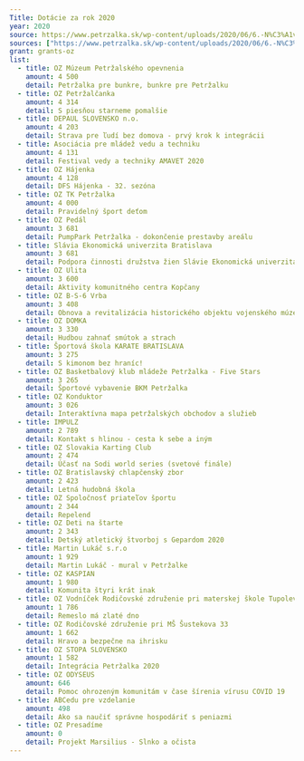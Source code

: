 ```yaml
---
Title: Dotácie za rok 2020
year: 2020
source: https://www.petrzalka.sk/wp-content/uploads/2020/06/6.-N%C3%A1vrh-na-poskytnutie-dot%C3%A1ci%C3%AD-z-rozpo%C4%8Dtu-M%C4%8C-Bratislava-Petr%C5%BEalka-v-zmysle-VZN-%C4%8D-7_2015.pdf
sources: ["https://www.petrzalka.sk/wp-content/uploads/2020/06/6.-N%C3%A1vrh-na-poskytnutie-dot%C3%A1ci%C3%AD-z-rozpo%C4%8Dtu-M%C4%8C-Bratislava-Petr%C5%BEalka-v-zmysle-VZN-%C4%8D-7_2015.pdf"]
grant: grants-oz
list:
  - title: OZ Múzeum Petržalského opevnenia
    amount: 4 500
    detail: Petržalka pre bunkre, bunkre pre Petržalku
  - title: OZ Petržalčanka
    amount: 4 314
    detail: S piesňou starneme pomalšie
  - title: DEPAUL SLOVENSKO n.o.
    amount: 4 203
    detail: Strava pre ľudí bez domova - prvý krok k integrácii
  - title: Asociácia pre mládež vedu a techniku
    amount: 4 131
    detail: Festival vedy a techniky AMAVET 2020
  - title: OZ Hájenka
    amount: 4 128
    detail: DFS Hájenka - 32. sezóna
  - title: OZ TK Petržalka
    amount: 4 000
    detail: Pravidelný šport deťom
  - title: OZ Pedál
    amount: 3 681
    detail: PumpPark Petržalka - dokončenie prestavby areálu
  - title: Slávia Ekonomická univerzita Bratislava
    amount: 3 681
    detail: Podpora činnosti družstva žien Slávie Ekonomická univerzita Bratislava
  - title: OZ Ulita
    amount: 3 600
    detail: Aktivity komunitného centra Kopčany
  - title: OZ B-S-6 Vrba
    amount: 3 408
    detail: Obnova a revitalizácia historického objektu vojenského múzea B-S 6 Vrba
  - title: OZ DOMKA
    amount: 3 330
    detail: Hudbou zahnať smútok a strach
  - title: Športová škola KARATE BRATISLAVA
    amount: 3 275
    detail: S kimonom bez hraníc!
  - title: OZ Basketbalový klub mládeže Petržalka - Five Stars
    amount: 3 265
    detail: Športové vybavenie BKM Petržalka
  - title: OZ Konduktor
    amount: 3 026
    detail: Interaktívna mapa petržalských obchodov a služieb
  - title: IMPULZ
    amount: 2 789
    detail: Kontakt s hlinou - cesta k sebe a iným
  - title: OZ Slovakia Karting Club
    amount: 2 474
    detail: Účasť na Sodi world series (svetové finále)
  - title: OZ Bratislavský chlapčenský zbor
    amount: 2 423
    detail: Letná hudobná škola
  - title: OZ Spoločnosť priateľov športu
    amount: 2 344
    detail: Repelend
  - title: OZ Deti na štarte
    amount: 2 343
    detail: Detský atletický štvorboj s Gepardom 2020
  - title: Martin Lukáč s.r.o
    amount: 1 929
    detail: Martin Lukáč - mural v Petržalke
  - title: OZ KASPIAN
    amount: 1 980
    detail: Komunita štyri krát inak
  - title: OZ Vodníček Rodičovské združenie pri materskej škole Tupolevova 20
    amount: 1 786
    detail: Remeslo má zlaté dno
  - title: OZ Rodičovské združenie pri MŠ Šustekova 33
    amount: 1 662
    detail: Hravo a bezpečne na ihrisku
  - title: OZ STOPA SLOVENSKO
    amount: 1 582
    detail: Integrácia Petržalka 2020
  - title: OZ ODYSEUS
    amount: 646
    detail: Pomoc ohrozeným komunitám v čase šírenia vírusu COVID 19
  - title: ABCedu pre vzdelanie
    amount: 498
    detail: Ako sa naučiť správne hospodáriť s peniazmi
  - title: OZ Presadíme
    amount: 0
    detail: Projekt Marsilius - Slnko a očista
---
```

